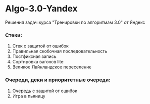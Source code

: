 # Algo-3.0-Yandex
Решения задач курса "Тренировки по алгоритмам 3.0" от Яндекс
### Стеки:
1. Стек с защитой от ошибок
2. Правильная скобочная последовательность
3. Постфиксная запись
4. Сортировка вагонов lite
5. Великое Лайнландское переселение
### Очереди, деки и приоритетные очереди:
1. Очередь с защитой от ошибок
2. Игра в пьяницу

